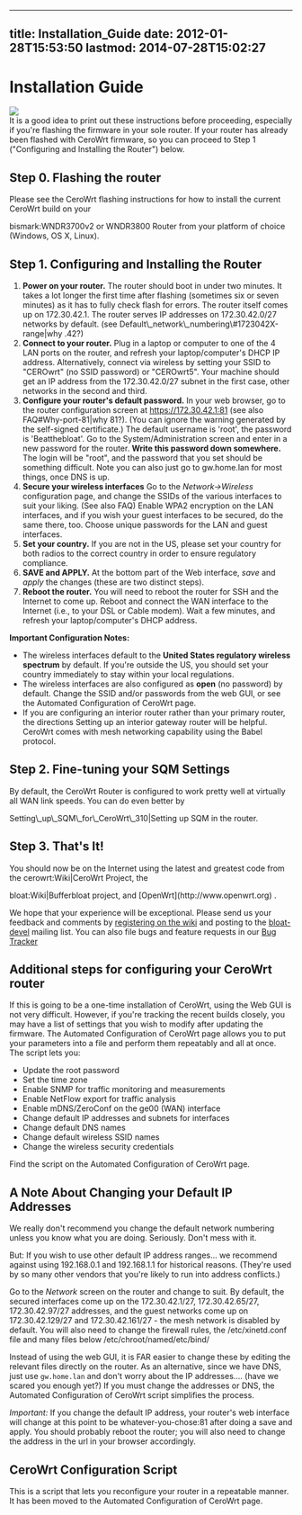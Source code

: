 
---
title: Installation_Guide
date: 2012-01-28T15:53:50
lastmod: 2014-07-28T15:02:27
---
Installation Guide
==================

![](flanders320fade.jpeg)\
It is a good idea to print out these instructions before proceeding,
especially if you're flashing the firmware in your sole router. If your
router has already been flashed with CeroWrt firmware, so you can
proceed to Step 1 ("Configuring and Installing the Router") below.

Step 0. Flashing the router
---------------------------

Please see the <link>CeroWrt flashing instructions</link> for how to
install the current CeroWrt build on your
<link>bismark:WNDR3700v2</link> or WNDR3800 Router from your platform of
choice (Windows, OS X, Linux).

Step 1. Configuring and Installing the Router
---------------------------------------------

1.  **Power on your router.** The router should boot in under
    two minutes. It takes a lot longer the first time after flashing
    (sometimes six or seven minutes) as it has to fully check flash
    for errors. The router itself comes up on 172.30.42.1. The router
    serves IP addresses on 172.30.42.0/27 networks by default. (see
    <link>Default\_network\_numbering\#1723042X-range|why .42</link>?)
2.  **Connect to your router.** Plug in a laptop or computer to one of
    the 4 LAN ports on the router, and refresh your laptop/computer's
    DHCP IP address. Alternatively, connect via wireless by setting your
    SSID to "CEROwrt" (no SSID password) or "CEROwrt5". Your machine
    should get an IP address from the 172.30.42.0/27 subnet in the first
    case, other networks in the second and third.
3.  **Configure your router's default password.** In your web browser,
    go to the router configuration screen at https://172.30.42.1:81 (see
    also <link>FAQ\#Why-port-81|why 81</link>?). (You can ignore the
    warning generated by the self-signed certificate.) The default
    username is 'root', the password is 'Beatthebloat'. Go to the
    System/Administration screen and enter in a new password for
    the router. **Write this password down somewhere.** The login will
    be "root", and the password that you set should be
    something difficult. Note you can also just go to gw.home.lan for
    most things, once DNS is up.
4.  **Secure your wireless interfaces** Go to the *Network-&gt;Wireless*
    configuration page, and change the SSIDs of the various interfaces
    to suit your liking. (See also <link>FAQ</link>) Enable WPA2
    encryption on the LAN interfaces, and if you wish your guest
    interfaces to be secured, do the same there, too. Choose unique
    passwords for the LAN and guest interfaces.
5.  **Set your country.** If you are not in the US, please set your
    country for both radios to the correct country in order to ensure
    regulatory compliance.
6.  **SAVE and APPLY.** At the bottom part of the Web interface, *save*
    and *apply* the changes (these are two distinct steps).
7.  **Reboot the router.** You will need to reboot the router for SSH
    and the Internet to come up. Reboot and connect the WAN interface to
    the Internet (i.e., to your DSL or Cable modem). Wait a few minutes,
    and refresh your laptop/computer's DHCP address.

**Important Configuration Notes:**

-   The wireless interfaces default to the **United States regulatory
    wireless spectrum** by default. If you're outside the US, you should
    set your country immediately to stay within your local regulations.
-   The wireless interfaces are also configured as **open**
    (no password) by default. Change the SSID and/or passwords from the
    web GUI, or see the <link>Automated Configuration of
    CeroWrt</link> page.
-   If you are configuring an interior router rather than your primary
    router, the directions <link>Setting up an interior gateway
    router</link> will be helpful. CeroWrt comes with mesh networking
    capability using the Babel protocol.

Step 2. Fine-tuning your SQM Settings
-------------------------------------

By default, the CeroWrt Router is configured to work pretty well at
virtually all WAN link speeds. You can do even better by
<link>Setting\_up\_SQM\_for\_CeroWrt\_310|Setting up SQM</link> in the
router.

Step 3. That's It!
------------------

You should now be on the Internet using the latest and greatest code
from the <link>cerowrt:Wiki|CeroWrt</link> Project, the
<link>bloat:Wiki|Bufferbloat</link> project, and
[OpenWrt](http://www.openwrt.org) .

We hope that your experience will be exceptional. Please send us your
feedback and comments by [registering on the
wiki](http://www.bufferbloat.net/register) and posting to the
[bloat-devel](http://lists.bufferbloat.net/listinfo/bloat-devel) mailing
list. You can also file bugs and feature requests in our [Bug
Tracker](http://www.bufferbloat.net/projects/cerowrt/issues)

Additional steps for configuring your CeroWrt router
----------------------------------------------------

If this is going to be a one-time installation of CeroWrt, using the Web
GUI is not very difficult. However, if you're tracking the recent builds
closely, you may have a list of settings that you wish to modify after
updating the firmware. The <link>Automated Configuration of
CeroWrt</link> page allows you to put your parameters into a file and
perform them repeatably and all at once. The script lets you:

-   Update the root password
-   Set the time zone
-   Enable SNMP for traffic monitoring and measurements
-   Enable NetFlow export for traffic analysis
-   Enable mDNS/ZeroConf on the ge00 (WAN) interface
-   Change default IP addresses and subnets for interfaces
-   Change default DNS names
-   Change default wireless SSID names
-   Change the wireless security credentials

Find the script on the <link>Automated Configuration of CeroWrt</link>
page.

A Note About Changing your Default IP Addresses
-----------------------------------------------

We really don't recommend you change the <link>default network
numbering</link> unless you know what you are doing. Seriously. Don't
mess with it.

But: If you wish to use other default IP address ranges... we recommend
against using 192.168.0.1 and 192.168.1.1 for historical reasons.
(They're used by so many other vendors that you're likely to run into
address conflicts.)

Go to the *Network* screen on the router and change to suit. By default,
the secured interfaces come up on the 172.30.42.1/27, 172.30.42.65/27,
172.30.42.97/27 addresses, and the guest networks come up on
172.30.42.129/27 and 172.30.42.161/27 - the mesh network is disabled by
default. You will also need to change the firewall rules, the
/etc/xinetd.conf file and many files below /etc/chroot/named/etc/bind/

Instead of using the web GUI, it is FAR easier to change these by
editing the relevant files directly on the router. As an alternative,
since we have DNS, just use `gw.home.lan` and don't worry about the IP
addresses.... (have we scared you enough yet?) If you must change the
addresses or DNS, the <link>Automated Configuration of CeroWrt</link>
script simplifies the process.

*Important:* If you change the default IP address, your router's web
interface will change at this point to be whatever-you-chose:81 after
doing a save and apply. You should probably reboot the router; you will
also need to change the address in the url in your browser accordingly.

CeroWrt Configuration Script
----------------------------

This is a script that lets you reconfigure your router in a repeatable
manner. It has been moved to the <link>Automated Configuration of
CeroWrt</link> page.
